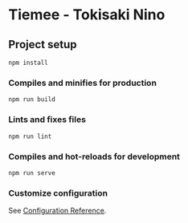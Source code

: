 # Tiemee - Tokisaki Nino

## Project setup
```
npm install
```


### Compiles and minifies for production
```
npm run build
```

### Lints and fixes files
```
npm run lint
```

### Compiles and hot-reloads for development
```
npm run serve
```

### Customize configuration
See [Configuration Reference](https://cli.vuejs.org/config/).
